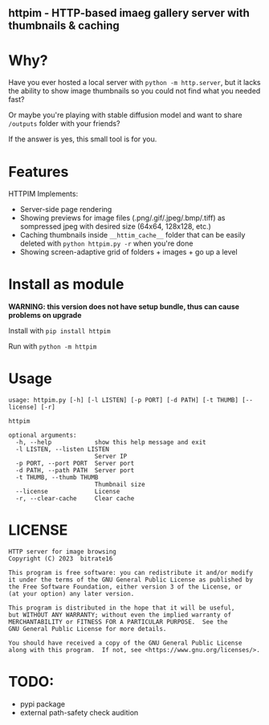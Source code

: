 httpim - HTTP-based imaeg gallery server with thumbnails & caching
------------------------------------------------------------------

# Why?

Have you ever hosted a local server with `python -m http.server`, but it lacks the ability to show image thumbnails so you could not find what you needed fast?

Or maybe you're playing with stable diffusion model and want to share `/outputs` folder with your friends?

If the answer is yes, this small tool is for you.

# Features

HTTPIM Implements:
* Server-side page rendering
* Showing previews for image files (.png/.gif/.jpeg/.bmp/.tiff) as sompressed jpeg with desired size (64x64, 128x128, etc.)
* Caching thumbnails inside `__httim_cache__` folder that can be easily deleted with `python httpim.py -r` when you're done
* Showing screen-adaptive grid of folders + images + go up a level

# Install as module

**WARNING: this version does not have setup bundle, thus can cause problems on upgrade**

Install with `pip install httpim`

Run with `python -m httpim`

# Usage

```
usage: httpim.py [-h] [-l LISTEN] [-p PORT] [-d PATH] [-t THUMB] [--license] [-r]

httpim

optional arguments:
  -h, --help            show this help message and exit
  -l LISTEN, --listen LISTEN
                        Server IP
  -p PORT, --port PORT  Server port
  -d PATH, --path PATH  Server port
  -t THUMB, --thumb THUMB
                        Thumbnail size
  --license             License
  -r, --clear-cache     Clear cache
```

# LICENSE
```
HTTP server for image browsing
Copyright (C) 2023  bitrate16

This program is free software: you can redistribute it and/or modify
it under the terms of the GNU General Public License as published by
the Free Software Foundation, either version 3 of the License, or
(at your option) any later version.

This program is distributed in the hope that it will be useful,
but WITHOUT ANY WARRANTY; without even the implied warranty of
MERCHANTABILITY or FITNESS FOR A PARTICULAR PURPOSE.  See the
GNU General Public License for more details.

You should have received a copy of the GNU General Public License
along with this program.  If not, see <https://www.gnu.org/licenses/>.
```

# TODO:
* pypi package
* external path-safety check audition
